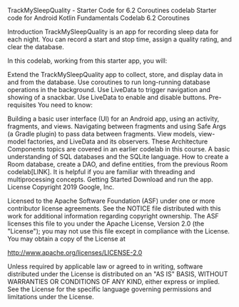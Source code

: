 TrackMySleepQuality - Starter Code for 6.2 Coroutines codelab
Starter code for Android Kotlin Fundamentals Codelab 6.2 Coroutines

Introduction
TrackMySleepQuality is an app for recording sleep data for each night. You can record a start and stop time, assign a quality rating, and clear the database.

In this codelab, working from this starter app, you will:

Extend the TrackMySleepQuality app to collect, store, and display data in and from the database.
Use coroutines to run long-running database operations in the background.
Use LiveData to trigger navigation and showing of a snackbar.
Use LiveData to enable and disable buttons.
Pre-requisites
You need to know:

Building a basic user interface (UI) for an Android app, using an activity, fragments, and views.
Navigating between fragments and using Safe Args (a Gradle plugin) to pass data between fragments.
View models, view-model factories, and LiveData and its observers. These Architecture Components topics are covered in an earlier codelab in this course.
A basic understanding of SQL databases and the SQLite language.
How to create a Room database, create a DAO, and define entities, from the previous Room codelab[LINK].
It is helpful if you are familiar with threading and multiprocessing concepts.
Getting Started
Download and run the app.
License
Copyright 2019 Google, Inc.

Licensed to the Apache Software Foundation (ASF) under one or more contributor license agreements. See the NOTICE file distributed with this work for additional information regarding copyright ownership. The ASF licenses this file to you under the Apache License, Version 2.0 (the "License"); you may not use this file except in compliance with the License. You may obtain a copy of the License at

http://www.apache.org/licenses/LICENSE-2.0

Unless required by applicable law or agreed to in writing, software distributed under the License is distributed on an "AS IS" BASIS, WITHOUT WARRANTIES OR CONDITIONS OF ANY KIND, either express or implied. See the License for the specific language governing permissions and limitations under the License.